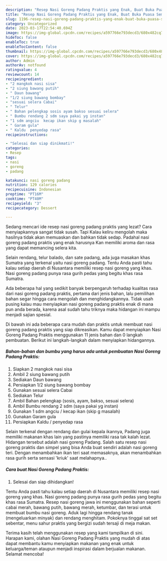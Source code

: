 ```yaml
---
description: "Resep Nasi Goreng Padang Praktis yang Enak, Buat Buka Puasa Sempurna"
title: "Resep Nasi Goreng Padang Praktis yang Enak, Buat Buka Puasa Sempurna"
slug: 1196-resep-nasi-goreng-padang-praktis-yang-enak-buat-buka-puasa-sempurna
category: Uncategorized
date: 2023-03-17T22:54:40.694Z
image: https://img-global.cpcdn.com/recipes/a597766e793decd3/680x482cq70/nasi-goreng-padang-praktis-foto-resep-utama.jpg
hideToc: false
enableToc: true
enableTocContent: false
thumbnail: https://img-global.cpcdn.com/recipes/a597766e793decd3/680x482cq70/nasi-goreng-padang-praktis-foto-resep-utama.jpg
cover: https://img-global.cpcdn.com/recipes/a597766e793decd3/680x482cq70/nasi-goreng-padang-praktis-foto-resep-utama.jpg
author: Admin
authorAv: notfound
ratingvalue: 4
reviewcount: 14
recipeingredient:
- "2 mangkok nasi sisa"
- "2 siung bawang putih"
- " Daun bawang"
- "1/2 siung bawang bombay"
- "sesuai selera Cabai"
- " Telur"
- " Bahan pelengkap sosis ayam bakso sesuai selera"
- " Bumbu rendang 2 sdm saya pakai yg instan"
- "1 sdm angciu  kecap ikan skip g masalah"
- " Garam gula"
- " Kaldu  penyedap rasa"
recipeinstructions:

- "Selesai dan siap dinikmati!"
categories:
- Resep
tags:
- nasi
- goreng
- padang

katakunci: nasi goreng padang 
nutrition: 129 calories
recipecuisine: Indonesian
preptime: "PT16M"
cooktime: "PT40M"
recipeyield: "3"
recipecategory: Dessert

---
```



Sedang mencari ide resep nasi goreng padang praktis yang lezat? Cara menyiapkannya sangat tidak susah. Tapi Kalau keliru mengolah maka hasilnya tidak akan memuaskan dan bahkan tidak sedap. Padahal nasi goreng padang praktis yang enak harusnya Kan memiliki aroma dan rasa yang dapat memancing selera kita.


Selain rendang, telur balado, dan sate padang, ada juga masakan khas Sumatra yang terkenal yaitu nasi goreng padang. Tentu Anda pasti tahu kalau setiap daerah di Nusantara memiliki resep nasi goreng yang khas. Nasi goreng padang punya rasa gurih pedas yang begitu khas rasa Sumatra.

Ada beberapa hal yang sedikit banyak berpengaruh terhadap kualitas rasa dari nasi goreng padang praktis, pertama dari jenis bahan, lalu pemilihan bahan segar hingga cara mengolah dan menghidangkannya. Tidak usah pusing kalau mau menyiapkan nasi goreng padang praktis enak di mana pun anda berada, karena asal sudah tahu triknya maka hidangan ini mampu menjadi sajian spesial.


Di bawah ini ada beberapa cara mudah dan praktis untuk membuat nasi goreng padang praktis yang siap dikreasikan. Kamu dapat menyiapkan Nasi Goreng Padang Praktis menggunakan 11 jenis bahan dan 0 langkah pembuatan. Berikut ini langkah-langkah dalam menyiapkan hidangannya.

<!--inarticleads1-->

##### Bahan-bahan dan bumbu yang harus ada untuk pembuatan Nasi Goreng Padang Praktis:

1. Siapkan 2 mangkok nasi sisa
1. Ambil 2 siung bawang putih
1. Sediakan  Daun bawang
1. Persiapkan 1/2 siung bawang bombay
1. Gunakan sesuai selera Cabai
1. Sediakan  Telur
1. Ambil  Bahan pelengkap (sosis, ayam, bakso, sesuai selera)
1. Ambil  Bumbu rendang 2 sdm (saya pakai yg instan)
1. Gunakan 1 sdm angciu / kecap ikan (skip g masalah)
1. Gunakan  Garam gula
1. Persiapkan  Kaldu / penyedap rasa


Selain terkenal dengan rendang dan gulai kepala ikannya, Padang juga memiliki makanan khas lain yang pastinya memiliki rasa tak kalah lezat. Hidangan tersebut adalah nasi goreng Padang. Salah satu resep nasi goreng praktis dan simpel yang bisa Anda buat sendiri adalah nasi goreng teri. Dengan menambahkan ikan teri saat memasaknya, akan menambahkan rasa gurih serta sensasi &#39;kriuk&#39; saat melahapnya.. 

<!--inarticleads2-->

##### Cara buat Nasi Goreng Padang Praktis:


1. Selesai dan siap dihidangkan!

Tentu Anda pasti tahu kalau setiap daerah di Nusantara memiliki resep nasi goreng yang khas. Nasi goreng padang punya rasa gurih pedas yang begitu khas rasa Sumatra. Resep nasi goreng jawa ini menggunakan bahan seperti cabai merah, bawang putih, bawang merah, ketumbar, dan terasi untuk membuat bumbu nasi goreng. Aduk lagi hingga rendang tanak (mengeluarkan minyak) dan rendang menghitam. Pokoknya tinggal sat set sebentar, menu sahur praktis yang bergizi sudah tersaji di meja makan. 

Terima kasih telah menggunakan resep yang kami tampilkan di sini. Harapan kami, olahan Nasi Goreng Padang Praktis yang mudah di atas dapat membantu kamu menyiapkan makanan yang enak untuk keluarga/teman ataupun menjadi inspirasi dalam berjualan makanan. Selamat mencoba!
